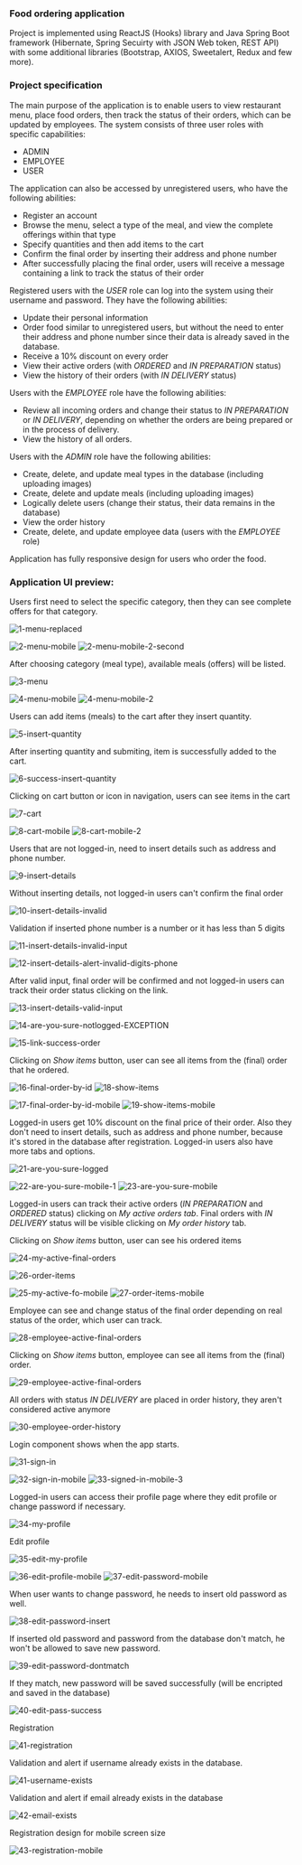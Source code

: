 ### Food ordering application 

Project is implemented using ReactJS (Hooks) library and Java Spring Boot framework (Hibernate, Spring Secuirty with JSON Web token, REST API) with some additional libraries (Bootstrap, AXIOS, Sweetalert, Redux and few more).

### Project specification

The main purpose of the application is to enable users to view restaurant menu, place food orders, then track the status of their orders, which can be updated by employees. The system consists of three user roles with specific capabilities:
- ADMIN
- EMPLOYEE
- USER

The application can also be accessed by unregistered users, who have the following abilities:
- Register an account
- Browse the menu, select a type of the meal, and view the complete offerings within that type
- Specify quantities and then add items to the cart
- Confirm the final order by inserting their address and phone number
- After successfully placing the final order, users will receive a message containing a link to track the status of their order

Registered users with the *USER* role can log into the system using their username and password. They have the following abilities:
- Update their personal information
- Order food similar to unregistered users, but without the need to enter their address and phone number since their data is already saved in the database.
- Receive a 10% discount on every order
- View their active orders (with *ORDERED* and *IN PREPARATION* status)
- View the history of their orders (with *IN DELIVERY* status)

Users with the *EMPLOYEE* role have the following abilities:
- Review all incoming orders and change their status to *IN PREPARATION* or *IN DELIVERY*, depending on whether the orders are being prepared or in the process of delivery.
- View the history of all orders.

Users with the *ADMIN* role have the following abilities:
- Create, delete, and update meal types in the database (including uploading images)
- Create, delete and update meals (including uploading images)
- Logically delete users (change their status, their data remains in the database)
- View the order history
- Create, delete, and update employee data (users with the *EMPLOYEE* role)

Application has fully responsive design for users who order the food.

### Application UI preview:

Users first need to select the specific category, then they can see complete offers for that category.

![1-menu-replaced](https://github.com/bujakkristijan/food-ordering-app/assets/76042091/aa5e1993-563a-4683-99df-615e19afeb01)

![2-menu-mobile](https://github.com/bujakkristijan/food-ordering-app/assets/76042091/456b9692-e857-4809-a0e1-8e78808c059e)
![2-menu-mobile-2-second](https://github.com/bujakkristijan/food-ordering-app/assets/76042091/9ceffe04-2998-4741-b5bb-8f8556fbda8b)

After choosing category (meal type), available meals (offers) will be listed.

![3-menu](https://github.com/bujakkristijan/food-ordering-app/assets/76042091/0b185333-f6e7-4cae-bdfc-5738dae4af9a)

![4-menu-mobile](https://github.com/bujakkristijan/food-ordering-app/assets/76042091/fd00e68c-9014-435e-8204-de3202aeefc8)
![4-menu-mobile-2](https://github.com/bujakkristijan/food-ordering-app/assets/76042091/e5933445-b8f0-4254-8b2c-605b6494ab6d)

Users can add items (meals) to the cart after they insert quantity.

![5-insert-quantity](https://github.com/bujakkristijan/food-ordering-app/assets/76042091/b6e56c69-0a4a-4b47-a970-25c75e24299c)

After inserting quantity and submiting, item is successfully added to the cart.

![6-success-insert-quantity](https://github.com/bujakkristijan/food-ordering-app/assets/76042091/77a77e2c-6553-465b-bf67-b382c80b9516)

Clicking on cart button or icon in navigation, users can see items in the cart

![7-cart](https://github.com/bujakkristijan/food-ordering-app/assets/76042091/ebaea060-225c-4f3c-b1af-856158997a48)

![8-cart-mobile](https://github.com/bujakkristijan/food-ordering-app/assets/76042091/e6c4ce28-c800-403a-93db-1f8c7d07bdaa)
![8-cart-mobile-2](https://github.com/bujakkristijan/food-ordering-app/assets/76042091/bb0d22bd-d82b-4b86-b630-33045d25b931)

Users that are not logged-in, need to insert details such as address and phone number.

![9-insert-details](https://github.com/bujakkristijan/food-ordering-app/assets/76042091/132bdb18-ff94-4127-a728-be7b2fbc6a69)

Without inserting details, not logged-in users can't confirm the final order 

![10-insert-details-invalid](https://github.com/bujakkristijan/food-ordering-app/assets/76042091/10ccafa7-8348-471c-a54e-7f6fe0d35a9e)

Validation if inserted phone number is a number or it has less than 5 digits

![11-insert-details-invalid-input](https://github.com/bujakkristijan/food-ordering-app/assets/76042091/5b5d103c-8697-4d52-ad39-40f1d3d1b0c6)

![12-insert-details-alert-invalid-digits-phone](https://github.com/bujakkristijan/food-ordering-app/assets/76042091/e5b5b9b4-b7cd-46dc-bcda-52c8168e6aa5)

After valid input, final order will be confirmed and not logged-in users can track their order status clicking on the link.

![13-insert-details-valid-input](https://github.com/bujakkristijan/food-ordering-app/assets/76042091/a70a6f58-7057-4042-9c15-5f9f5b06c1e7)

![14-are-you-sure-notlogged-EXCEPTION](https://github.com/bujakkristijan/food-ordering-app/assets/76042091/589c5eb2-8da8-4800-8daa-9c805ea461c6)

![15-link-success-order](https://github.com/bujakkristijan/food-ordering-app/assets/76042091/2224c2d7-f3d7-4b5c-a3d8-4e778df9d9d9)

Clicking on *Show items* button, user can see all items from the (final) order that he ordered.

![16-final-order-by-id](https://github.com/bujakkristijan/food-ordering-app/assets/76042091/f2265ea6-817a-4e0c-af36-e9f5a55b367e)
![18-show-items](https://github.com/bujakkristijan/food-ordering-app/assets/76042091/ff0767a7-8a3d-434b-ae01-0765005b4540)

![17-final-order-by-id-mobile](https://github.com/bujakkristijan/food-ordering-app/assets/76042091/bba08758-0c57-4c75-bc3a-4f2f115f417d)
![19-show-items-mobile](https://github.com/bujakkristijan/food-ordering-app/assets/76042091/8d4fea1c-df71-4fd8-bd96-c2f0bd5a1def)

Logged-in users get 10% discount on the final price of their order. Also they don't need to insert details, such as address and phone number, because it's stored in the database after registration. Logged-in users also have more tabs and options.

![21-are-you-sure-logged](https://github.com/bujakkristijan/food-ordering-app/assets/76042091/87415774-a552-49e0-8eb0-dfac7f14b9e9)

![22-are-you-sure-mobile-1](https://github.com/bujakkristijan/food-ordering-app/assets/76042091/cb331a7a-8f87-4a55-b78b-0aeb9d142215)
![23-are-you-sure-mobile](https://github.com/bujakkristijan/food-ordering-app/assets/76042091/9488ef9e-1911-4ee5-9895-5a78d9277e5f)

Logged-in users can track their active orders (*IN PREPARATION* and *ORDERED* status) clicking on *My active orders tab*. Final orders with *IN DELIVERY* status will be visible clicking on *My order history* tab.

Clicking on *Show items* button, user can see his ordered items

![24-my-active-final-orders](https://github.com/bujakkristijan/food-ordering-app/assets/76042091/e969ee1e-734a-4b61-892e-088335864172)

![26-order-items](https://github.com/bujakkristijan/food-ordering-app/assets/76042091/5b4ca6fc-7b6f-4922-b644-b59183a8bfb5)

![25-my-active-fo-mobile](https://github.com/bujakkristijan/food-ordering-app/assets/76042091/f9581232-19bb-4769-9746-ae0f2b5338af)
![27-order-items-mobile](https://github.com/bujakkristijan/food-ordering-app/assets/76042091/043c0418-2b6c-4b0d-97cc-5d4d8727e706)

Employee can see and change status of the final order depending on real status of the order, which user can track.

![28-employee-active-final-orders](https://github.com/bujakkristijan/food-ordering-app/assets/76042091/f871f506-e523-4dab-adae-263e00e3000d)

Clicking on *Show items* button, employee can see all items from the (final) order.

![29-employee-active-final-orders](https://github.com/bujakkristijan/food-ordering-app/assets/76042091/d90255a5-68b3-40d5-8b7a-b6d690c91951)

All orders with status *IN DELIVERY* are placed in order history, they aren't considered active anymore

![30-employee-order-history](https://github.com/bujakkristijan/food-ordering-app/assets/76042091/5d2fd8a9-b92b-4dc8-bc32-c89e48562012)

Login component shows when the app starts.

![31-sign-in](https://github.com/bujakkristijan/food-ordering-app/assets/76042091/fc20e0fe-39e4-4445-923a-870fe8b7b05c)

![32-sign-in-mobile](https://github.com/bujakkristijan/food-ordering-app/assets/76042091/e710a3e8-3368-45fc-a1a3-259892eec269)
![33-signed-in-mobile-3](https://github.com/bujakkristijan/food-ordering-app/assets/76042091/dc0a1fcf-36bd-4dd3-84cf-86a29ff60845)

Logged-in users can access their profile page where they edit profile or change password if necessary.

![34-my-profile](https://github.com/bujakkristijan/food-ordering-app/assets/76042091/9b0f6af1-82d7-4542-895e-b1597f57e4c2)

Edit profile

![35-edit-my-profile](https://github.com/bujakkristijan/food-ordering-app/assets/76042091/6ce0754a-7700-48f9-870a-2eb263fff1b8)

![36-edit-profile-mobile](https://github.com/bujakkristijan/food-ordering-app/assets/76042091/ff940da0-9815-4fc3-86ab-e1edb11d5e0e)
![37-edit-password-mobile](https://github.com/bujakkristijan/food-ordering-app/assets/76042091/a61e3b2b-a4d5-4b1f-9ca3-828b3c3617c2)

When user wants to change password, he needs to insert old password as well.

![38-edit-password-insert](https://github.com/bujakkristijan/food-ordering-app/assets/76042091/db3da865-6114-4156-9f26-b21dfce3d385)

If inserted old password and password from the database don't match, he won't be allowed to save new password.

![39-edit-password-dontmatch](https://github.com/bujakkristijan/food-ordering-app/assets/76042091/18241d38-396c-47f5-a7f8-d0167deae796)

If they match, new password will be saved successfully (will be encripted and saved in the database)

![40-edit-pass-success](https://github.com/bujakkristijan/food-ordering-app/assets/76042091/b3ce4dc2-61cb-4f24-a6cb-0d4dc9f0edc8)

Registration 

![41-registration](https://github.com/bujakkristijan/food-ordering-app/assets/76042091/73089cfa-1eff-47df-812b-d009c0011218)

Validation and alert if username already exists in the database.

![41-username-exists](https://github.com/bujakkristijan/food-ordering-app/assets/76042091/16827dc4-e470-4d11-9302-f65abf493382)

Validation and alert if email already exists in the database

![42-email-exists](https://github.com/bujakkristijan/food-ordering-app/assets/76042091/6ef2aa44-664c-420f-9252-f7667a304b59)

Registration design for mobile screen size

![43-registration-mobile](https://github.com/bujakkristijan/food-ordering-app/assets/76042091/38d98499-89c9-404a-8619-e27dcd730c57)
